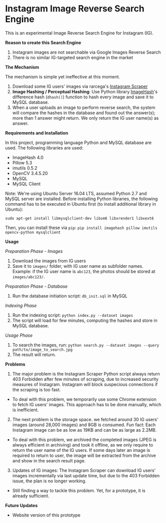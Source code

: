 # Instagram Image Reverse Search Engine
This is an experimental Image Reverse Search Engine for Instagram (IG).


**Reason to create this Search Engine**

1. Instagram images are not searchable via Google Images Reverse Search
2. There is no similar IG-targeted search engine in the market

**The Mechanism**

The mechanism is simple yet ineffective at this moment.

1. Download some IG users' images via rarcega's [Instagram Scraper](https://github.com/rarcega/instagram-scraper/)
2. **Image Hashing / Perceptual Hashing**: Use Python library [ImageHash](https://pypi.org/project/ImageHash/)'s difference hash (`dhash()`) function to hash every image and save it to MySQL database.
3. When a user uploads an image to perform reverse search, the system will compare the hashes in the database and found out the answer(s); more than 1 answer might return. We only return the IG user name(s) as answer.

**Requirements and Installation**

In this project, programming language Python and MySQL database are used. The following libraries are used:

- ImageHash 4.0
- Pillow 5.3
- imutils 0.5.2
- OpenCV 3.4.5.20
- MySQL 
- MySQL Client

Note: We're using Ubuntu Server 16.04 LTS, assumed Python 2.7 and MySQL server are installed. Before installing Python libraries, the following command has to be executed in Ubuntu first (to install additional library in Ubuntu):

    sudo apt-get install libmysqlclient-dev libsm6 libxrender1 libxext6

Then, you can install these via `pip`: `pip install imagehash pillow imutils opencv-python mysqlclient`

**Usage**

*Preparation Phase - Images*
1. Download the images from IG users
2. Save it to `images/` folder, with IG user name as subfolder names. Example: if the IG user name is `abc123`, the photos should be stored at `images/abc123/`.

*Preparation Phase - Database*
1. Run the database initiation script: `db_init.sql` in MySQL

*Indexing Phase*
1. Run the indexing script: `python index.py --dataset images`
2. The script will load for few minutes, computing the hashes and store in MySQL database.

*Usage Phase*
1. To search the images, run: `python search.py --dataset images --query path/to/image_to_search.jpg`
2. The result will return.

**Problems**

1. The major problem is the Instagram Scraper Python script always return 403 Forbidden after few minutes of scraping, due to increased security measures of Instagram. Instagram will block suspecious connections if the scraping is too fast.

- To deal with this problem, we temporarily use some Chrome extension to fetch IG users' images. This approach has to be done manually, which is inefficient.

2. The next problem is the storage space. we fetched around 30 IG users' images (around 28,000 images) and 8GB is consumed. Fun fact: Each Instagram image can be as low as 19KB and can be as large as 2.2MB.

- To deal with this problem, we archived the completed images (JPEG is always efficient in archiving) and took it offline, as we only require to return the user name of the IG users. If some days later an image is required to return to user, the image will be extracted from the archive and show in the search result page.

3. Updates of IG images: The Instagram Scraper can download IG users' images incrementally via last update time, but due to the 403 Forbidden issue, the plan is no longer working. 

- Still finding a way to tackle this problem. Yet, for a prototype, it is already sufficient.

**Future Updates**

- Website version of this prototype
